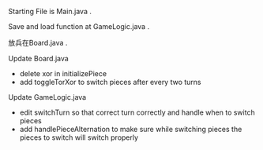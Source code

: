 Starting File is Main.java .

Save and load function at GameLogic.java .

放兵在Board.java .

Update Board.java
- delete xor in initializePiece
- add toggleTorXor to switch pieces after every two turns

Update GameLogic.java
- edit switchTurn so that correct turn correctly and handle when to switch pieces
- add handlePieceAlternation to make sure while switching pieces the pieces to switch will switch properly
